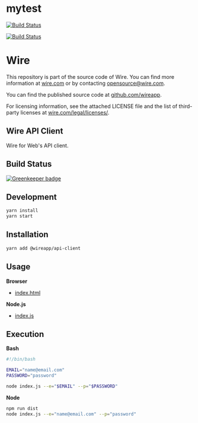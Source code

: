 # mytest

[![Build Status](https://secure.travis-ci.org/robisys/wire-web-api-client?branch=master)](https://travis-ci.org/robisys/wire-web-api-client)

[![Build Status](https://secure.travis-ci.org/robisys/wire-web-api-client.svg)](https://travis-ci.org/robisys/wire-web-api-client)


# Wire

This repository is part of the source code of Wire. You can find more information at [wire.com](https://wire.com) or by contacting opensource@wire.com.

You can find the published source code at [github.com/wireapp](https://github.com/wireapp).

For licensing information, see the attached LICENSE file and the list of third-party licenses at [wire.com/legal/licenses/](https://wire.com/legal/licenses/).

## Wire API Client

Wire for Web's API client.

## Build Status

[![Greenkeeper badge](https://badges.greenkeeper.io/wireapp/wire-web-api-client.svg)](https://greenkeeper.io/)

## Development

```bash
yarn install
yarn start
```

## Installation

```bash
yarn add @wireapp/api-client
```

## Usage
 
**Browser**

- [index.html](index.html)

**Node.js**

- [index.js](index.js)

## Execution

**Bash**

```bash
#!/bin/bash

EMAIL="name@email.com"
PASSWORD="password"

node index.js --e="$EMAIL" --p="$PASSWORD"
```
 
**Node**
 
```bash
npm run dist
node index.js --e="name@email.com" --p="password"
```
